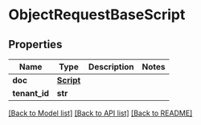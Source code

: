 # ObjectRequestBaseScript

## Properties
Name | Type | Description | Notes
------------ | ------------- | ------------- | -------------
**doc** | [**Script**](Script.md) |  | 
**tenant_id** | **str** |  | 

[[Back to Model list]](../README.md#documentation-for-models) [[Back to API list]](../README.md#documentation-for-api-endpoints) [[Back to README]](../README.md)


